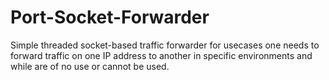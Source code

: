# Port-Socket-Forwarder

Simple threaded socket-based traffic forwarder for usecases one needs to forward traffic on one IP address to another in specific environments and while are of no use or cannot be used.
